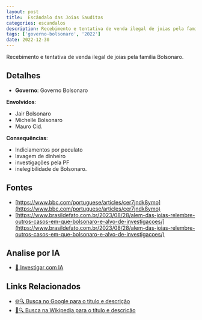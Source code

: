 ```yaml
---
layout: post
title:  Escândalo das Joias Sauditas
categories: escandalos
description: Recebimento e tentativa de venda ilegal de joias pela família Bolsonaro.
tags: ['governo-bolsonaro', '2022']
date: 2022-12-30
---
```


Recebimento e tentativa de venda ilegal de joias pela família Bolsonaro.

## Detalhes
- **Governo**: Governo Bolsonaro

**Envolvidos**:
- Jair Bolsonaro
- Michelle Bolsonaro
- Mauro Cid.


**Consequências**:
- Indiciamentos por peculato
- lavagem de dinheiro
- investigações pela PF
- inelegibilidade de Bolsonaro.


## Fontes
- [https://www.bbc.com/portuguese/articles/cer7jndk8ymo](https://www.bbc.com/portuguese/articles/cer7jndk8ymo)
- [https://www.brasildefato.com.br/2023/08/28/alem-das-joias-relembre-outros-casos-em-que-bolsonaro-e-alvo-de-investigacoes/](https://www.brasildefato.com.br/2023/08/28/alem-das-joias-relembre-outros-casos-em-que-bolsonaro-e-alvo-de-investigacoes/)


## Analise por IA
- [🤖 Investigar com IA](https://www.perplexity.ai/search?q=Esc%C3%A2ndalo%20das%20Joias%20Sauditas%20Recebimento%20e%20tentativa%20de%20venda%20ilegal%20de%20joias%20pela%20fam%C3%ADlia%20Bolsonaro.%20Governo%20Bolsonaro)

## Links Relacionados
- [🌐🔍 Busca no Google para o título e descrição](https://www.google.com/search?q=Esc%C3%A2ndalo%20das%20Joias%20Sauditas%20Recebimento%20e%20tentativa%20de%20venda%20ilegal%20de%20joias%20pela%20fam%C3%ADlia%20Bolsonaro.%20Governo%20Bolsonaro)
- [📖🔍 Busca na Wikipedia para o título e descrição](https://pt.wikipedia.org/w/index.php?search=Esc%C3%A2ndalo%20das%20Joias%20Sauditas%20Recebimento%20e%20tentativa%20de%20venda%20ilegal%20de%20joias%20pela%20fam%C3%ADlia%20Bolsonaro.%20Governo%20Bolsonaro)

